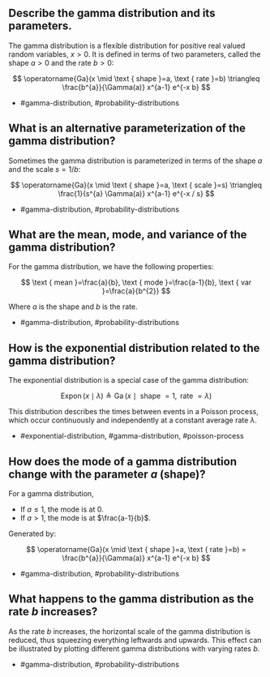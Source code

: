 ## Describe the gamma distribution and its parameters.

The gamma distribution is a flexible distribution for positive real valued random variables, $x>0$. It is defined in terms of two parameters, called the shape $a>0$ and the rate $b>0$:

$$
\operatorname{Ga}(x \mid \text { shape }=a, \text { rate }=b) \triangleq \frac{b^{a}}{\Gamma(a)} x^{a-1} e^{-x b}
$$

- #gamma-distribution, #probability-distributions

## What is an alternative parameterization of the gamma distribution?

Sometimes the gamma distribution is parameterized in terms of the shape $a$ and the scale $s=1 / b$:

$$
\operatorname{Ga}(x \mid \text { shape }=a, \text { scale }=s) \triangleq \frac{1}{s^{a} \Gamma(a)} x^{a-1} e^{-x / s}
$$

- #gamma-distribution, #probability-distributions

## What are the mean, mode, and variance of the gamma distribution?

For the gamma distribution, we have the following properties:

$$
\text { mean }=\frac{a}{b}, \text { mode }=\frac{a-1}{b}, \text { var }=\frac{a}{b^{2}}
$$

Where $a$ is the shape and $b$ is the rate.

- #gamma-distribution, #probability-distributions

## How is the exponential distribution related to the gamma distribution?

The exponential distribution is a special case of the gamma distribution:

$$
\operatorname{Expon}(x \mid \lambda) \triangleq \operatorname{Ga}(x \mid \text { shape }=1, \text { rate }=\lambda)
$$

This distribution describes the times between events in a Poisson process, which occur continuously and independently at a constant average rate $\lambda$.

- #exponential-distribution, #gamma-distribution, #poisson-process

## How does the mode of a gamma distribution change with the parameter $a$ (shape)?

For a gamma distribution,

- If $a \leq 1$, the mode is at $0$.
- If $a > 1$, the mode is at $\frac{a-1}{b}$.

Generated by:

$$
\operatorname{Ga}(x \mid \text { shape }=a, \text { rate }=b) = \frac{b^{a}}{\Gamma(a)} x^{a-1} e^{-x b}
$$

- #gamma-distribution, #probability-distributions

## What happens to the gamma distribution as the rate $b$ increases?

As the rate $b$ increases, the horizontal scale of the gamma distribution is reduced, thus squeezing everything leftwards and upwards. This effect can be illustrated by plotting different gamma distributions with varying rates $b$.

- #gamma-distribution, #probability-distributions